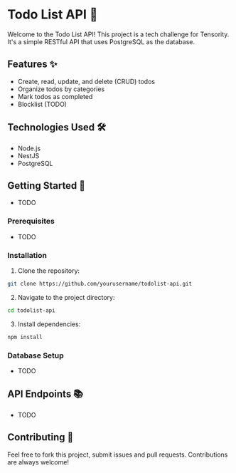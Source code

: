 # Todo List API 📝

Welcome to the Todo List API! This project is a tech challenge for Tensority. It's a simple RESTful API that uses PostgreSQL as the database.

## Features ✨

- Create, read, update, and delete (CRUD) todos
- Organize todos by categories
- Mark todos as completed
- Blocklist (TODO)

## Technologies Used 🛠️

- Node.js
- NestJS
- PostgreSQL


## Getting Started 🚀
- TODO
### Prerequisites
- TODO
### Installation

1. Clone the repository:
  ```bash
  git clone https://github.com/yourusername/todolist-api.git
  ```
2. Navigate to the project directory:
  ```bash
  cd todolist-api
  ```
3. Install dependencies:
  ```bash
  npm install
  ```

### Database Setup
- TODO
  

## API Endpoints 📚

- TODO

## Contributing 🤝

Feel free to fork this project, submit issues and pull requests. Contributions are always welcome!
